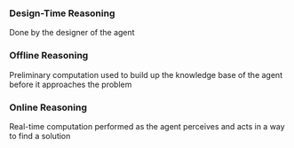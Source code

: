 ### Design-Time Reasoning
Done by the designer of the agent
### Offline Reasoning
Preliminary computation used to build up the knowledge base of the agent before it approaches the problem
### Online Reasoning
Real-time computation performed as the agent perceives and acts in a way to find a solution